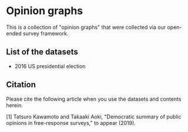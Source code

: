 # Opinion graphs

This is a collection of "opinion graphs" that were collected via our open-ended survey framework. 

## List of the datasets
- 2016 US presidential election


## Citation
Please cite the following article when you use the datasets and contents herein. 

[1] Tatsuro Kawamoto and Takaaki Aoki, "Democratic summary of public opinions in free-response surveys," to appear (2019).